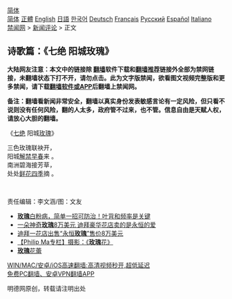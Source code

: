  <!-- 面包屑导航 --> <div class="breadcrumb"><!-- GTranslate: https://gtranslate.io/ -->  <div class="switcher notranslate">  <div class="selected">  <a href="#" onclick="return false;"> 简体</a>  </div>  <div class="option">  <a href="https://www.bannedbook.org" onclick="doGTranslate('zh-CN|zh-CN');jQuery('div.switcher div.selected a').html(jQuery(this).html());return false;" title="简体中文" class="nturl selected"> 简体</a>  <a href="https://www.bannedbook.org/zh-tw/" onclick="doGTranslate('zh-CN|zh-TW');jQuery('div.switcher div.selected a').html(jQuery(this).html());return false;" title="繁體中文" class="nturl"> 正體</a>  <a href="https://www.bannedbook.org/en/" onclick="doGTranslate('zh-CN|en');jQuery('div.switcher div.selected a').html(jQuery(this).html());return false;" title="English" class="nturl"> English</a>  <a href="https://www.bannedbook.org/ja/" onclick="doGTranslate('zh-CN|ja');jQuery('div.switcher div.selected a').html(jQuery(this).html());return false;" title="日本語" class="nturl"> 日語</a>  <a href="https://www.bannedbook.org/ko/" onclick="doGTranslate('zh-CN|ko');jQuery('div.switcher div.selected a').html(jQuery(this).html());return false;" title="한국어" class="nturl"> 한국어</a>  <a href="https://www.bannedbook.org/de/" onclick="doGTranslate('zh-CN|de');jQuery('div.switcher div.selected a').html(jQuery(this).html());return false;" title="Deutsch" class="nturl"> Deutsch</a>  <a href="https://www.bannedbook.org/fr/" onclick="doGTranslate('zh-CN|fr');jQuery('div.switcher div.selected a').html(jQuery(this).html());return false;" title="Français" class="nturl"> Français</a>  <a href="https://www.bannedbook.org/ru/" onclick="doGTranslate('zh-CN|ru');jQuery('div.switcher div.selected a').html(jQuery(this).html());return false;" title="Русский" class="nturl"> Русский</a>  <a href="https://www.bannedbook.org/es/" onclick="doGTranslate('zh-CN|es');jQuery('div.switcher div.selected a').html(jQuery(this).html());return false;" title="Español" class="nturl"> Español</a>  <a href="https://www.bannedbook.org/it/" onclick="doGTranslate('zh-CN|it');jQuery('div.switcher div.selected a').html(jQuery(this).html());return false;" title="Italiano" class="nturl"> Italiano</a>  </div>  </div>      <div class='breadcrumb-sub'><!-- Breadcrumb NavXT 6.3.0 --> <a href="https://www.bannedbook.org/" class="home">禁闻网</a> &gt; <a href="https://www.bannedbook.org/bnews/comments/" class="category">新闻评论</a> &gt; 正文</div></div><h2>诗歌篇：《七绝 阳城玫瑰》</h2> <p class="notice"><b>大陆网友注意：本文中的链接除 <a href="https://github.com/bannedbook/fanqiang" >翻墙</a>软件下载和<a href="https://github.com/killgcd/justmysocks/blob/master/README.md">翻墙推荐</a>链接外全部为禁网链接，未翻墙状态下打不开，请勿点击。此为文字版禁闻，欲看图文视频完整版和更多禁闻，请下载<a href="https://github.com/bannedbook/fanqiang">翻墙软件或APP</a>后翻墙上禁闻网。</p><p>备注：翻墙看新闻非常安全，翻墙以真实身份发表敏感言论有一定风险，但只看不说则没有任何风险，翻的人太多，政府管不过来，也不管。信息自由是天赋人权，请放心大胆的翻墙。</b></p>  <div class="entry"> <p>              <a href="https://i1.wp.com/upload-images-bucket-v64rleca837do.s3.eu-west-1.amazonaws.com/wp-content/uploads/2021/08/12080052/237230997_4043942982370004_6560634710075729740_n.jpg?fit=1440%2C1080&#038;ssl=1" data-caption=""></a>                            </p> <p>《<a href="https://www.bannedbook.org/bnews/tag/%E4%B8%83%E7%BB%9D/" class="st_tag internal_tag" rel="tag" title="标签 七绝 下的日志">七绝</a> 阳城<a href="https://www.bannedbook.org/bnews/tag/%E7%8E%AB%E7%91%B0/" class="st_tag internal_tag" rel="tag" title="标签 玫瑰 下的日志">玫瑰</a>》</p>  <p>三色玫瑰联袂开，<br /> 阳城<a href="https://www.bannedbook.org/bnews/tag/%E8%A7%A3%E7%A6%81/" class="st_tag internal_tag" rel="tag" title="标签 解禁 下的日志">解禁</a><a href="https://www.bannedbook.org/bnews/tag/%e6%97%a9%e6%98%a5/" class="st_tag internal_tag" rel="tag" title="标签 早春 下的日志">早春</a>来 。<br /> 南洲碧海接芳草，<br /> 处处<a href="https://www.bannedbook.org/bnews/tag/%E9%B2%9C%E8%8A%B1/" class="st_tag internal_tag" rel="tag" title="标签 鲜花 下的日志">鲜花</a><a href="https://www.bannedbook.org/bnews/tag/%E5%9B%9B%E5%AD%A3/" class="st_tag internal_tag" rel="tag" title="标签 四季 下的日志">四季</a>摘 。</p> <p>&nbsp;</p>  <p>责任编辑：李文涵/图：文友</p> <ul class='op-related-articles' title='相关阅读'> <li><a href='https://www.bannedbook.org/bnews/comments/20210806/1601080.html' target='_blank'><b>玫瑰</b>白粉病，简单一招可防治！叶背和频率是关键</a></li> <li><a href='https://www.bannedbook.org/bnews/worldnews/20210711/1584618.html' target='_blank'>一朵神奇<b>玫瑰</b>8万美元 迪拜豪华花店卖的是永恒的爱</a></li> <li><a href='https://www.bannedbook.org/bnews/baitai/20210709/1583695.html' target='_blank'>迪拜一花店出售“永恒<b>玫瑰</b>”售价8万美元</a></li> <li><a href='https://www.bannedbook.org/bnews/comments/20210702/1579062.html' target='_blank'>【Philip Ma专栏】摄影：《<b>玫瑰</b>花》</a></li> <li><a href='https://www.bannedbook.org/bnews/comments/20210627/1575425.html' target='_blank'><b>玫瑰</b>花蕾</a></li> </ul> <p class="texttj"> <a href="https://github.com/bannedbook/fanqiang/wiki/V2ray%E6%9C%BA%E5%9C%BA" target="_blank">WIN/MAC/安卓/iOS高速翻墙:高清视频秒开,超低延迟</a><br/> <a href="https://github.com/bannedbook/fanqiang/wiki/%E7%A6%81%E9%97%BB%E7%BD%91%E5%AE%89%E5%8D%93%E7%BF%BB%E5%A2%99%E6%96%B0%E9%97%BBAPP" target="_blank">免费PC翻墙、安卓VPN翻墙APP</a></p> <p>明德网原创，转载请注明出处</p><a name='sharetosocial'></a>  <div style="margin-bottom:5px;padding-bottom:5px;clear:both"> <div id="archive-pix-1" class="banner-ads"> <!-- AuctionX Display platform tag START --> <div id="26318x728x90x621x_ADSLOT2" clicktrack="%%CLICK_URL_ESC%%"></div> <!-- AuctionX Display platform tag END --> </div> <div id="archive-pix-2" class="banner-ads"> <!-- AuctionX Display platform tag START --> <div id="26315x300x250x621x_ADSLOT2" clicktrack="%%CLICK_URL_ESC%%"></div> <!-- AuctionX Display platform tag END --> </div> </div>  <div id="archive-pix-1" class="banner-ads"> <!-- AuctionX Display platform tag START --> <div id="26318x728x90x621x_ADSLOT3" clicktrack="%%CLICK_URL_ESC%%"></div> <!-- AuctionX Display platform tag END --> </div> </div><!--END ENTRY--> 